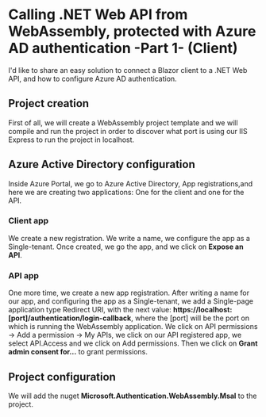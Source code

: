# Calling .NET Web API from WebAssembly, protected with Azure AD authentication -Part 1- (Client)

I'd like to share an easy solution to connect a Blazor client to a .NET Web API, and how to configure Azure AD authentication.


## Project creation

First of all, we will create a WebAssembly project template and we will compile and run the project in order to discover what port is using our IIS Express to run the project in localhost.

## Azure Active Directory configuration

Inside Azure Portal, we go to Azure Active Directory, App registrations,and here we are creating two applications: One for the client and one for the API.

### Client app
We create a new registration. We write a name, we configure the app as a Single-tenant. Once created, we go the app, and we click on **Expose an API**.

### API app
One more time, we create a new app registration. After writing a name for our app, and configuring the app as a Single-tenant, we add a Single-page application type Redirect URI, with the next value: **https://localhost:[port]/authentication/login-callback**, where the [port] will be the port on which is running the WebAssembly application.
We click on API permissions -> Add a permission -> My APIs, we click on our API registered app, we select API.Access and we click on Add permissions.
Then we click on **Grant admin consent for...** to grant permissions.




## Project configuration

We will add the nuget **Microsoft.Authentication.WebAssembly.Msal** to the project.
